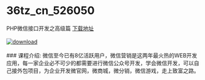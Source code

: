 # 36tz_cn_526050
PHP微信接口开发之高级篇
[下载地址](http://www.36tz.cn/article/526050 "下载地址")
<br/></br>[![download](http://36tz.cn/muke_img/2019_07_1-119-300x163.png "下载地址")](http://www.36tz.cn/article/526050 "下载地址")
<br/></br>### 课程介绍:
微信至今已有8亿活跃用户，微信营销是这两年最火热的WEB开发应用，每一家企业必不可少的都需要进行微信公众号开发，学会微信开发，可以自己接外包项目，为企业开发微官网，微商城，微分销，微信游戏，走上致富之路。


